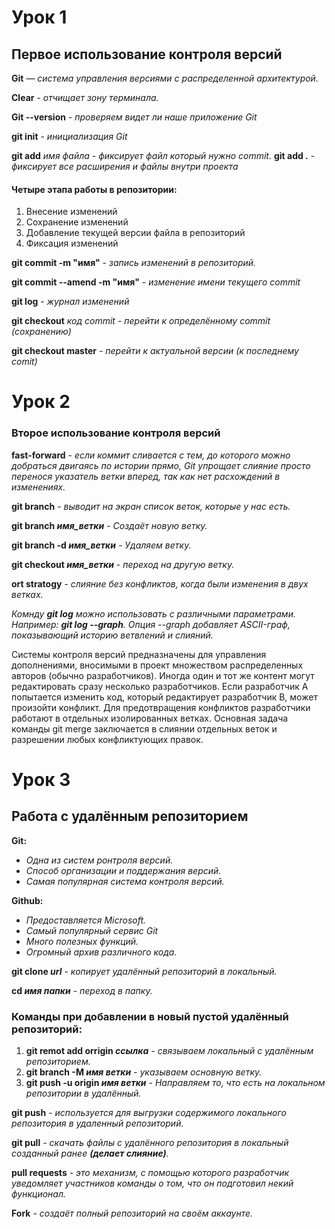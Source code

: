 # Урок 1  
## Первое использование контроля версий

**Git** — *система управления версиями с распределенной архитектурой.*

**Clear** - *отчищает зону терминала.*

**Git --version** - *проверяем видет ли наше приложение Git*

**git init** - *инициализация Git*

**git add** *имя файла* - *фиксирует файл который нужно commit.* 
**git add .** - *фиксирует все расширения и файлы внутри проекта*

#### Четыре этапа работы в репозитории:
1. Внесение изменений
2. Сохранение изменений
3. Добавление текущей версии файла в репозиторий
4. Фиксация изменений

**git commit -m "имя"** - *запись изменений в репозиторий.*

**git commit --amend -m "имя"** - *изменение имени текущего commit*

**git log** - *журнал изменений*

**git checkout** *код commit* - *перейти к определённому commit (сохранению)*

**git checkout master** - *перейти к актуальной версии (к последнему comit)*

# Урок 2
### Второе использование контроля версий

**fast-forward** - *если коммит сливается с тем, до которого можно добраться двигаясь по истории прямо, Git упрощает слияние просто перенося указатель ветки вперед, так как нет расхождений в изменениях.*

**git branch** - *выводит на экран список веток, которые у нас есть.* 

**git branch _имя_ветки_** - *Создаёт новую ветку.*

**git branch -d _имя_ветки_** - *Удаляем ветку.*

**git checkout _имя_ветки_** - *переход на другую ветку.*

**ort stratogy** - *слияние без конфликтов, когда были изменения в двух ветках.*

*Комнду __git log__ можно использовать с различными параметрами. Например: __git log --graph__.*
*Опция --graph добавляет ASCII-граф, показывающий историю ветвлений и слияний.*

Системы контроля версий предназначены для управления дополнениями, вносимыми в проект множеством распределенных авторов (обычно разработчиков). Иногда один и тот же контент могут редактировать сразу несколько разработчиков. Если разработчик A попытается изменить код, который редактирует разработчик B, может произойти конфликт. Для предотвращения конфликтов разработчики работают в отдельных изолированных ветках. Основная задача команды git merge заключается в слиянии отдельных веток и разрешении любых конфликтующих правок.

# Урок 3
## Работа с удалённым репозиторием

**Git:**
* *Одна из систем ронтроля версий.*
* *Способ организации и поддержания версий.*
* *Самая популярная система контроля версий.*

**Github:**
* *Предоставляется Microsoft.*
* *Самый популярный сервис Git*
* *Много полезных функций.*
* *Огромный архив различного кода.*

**git clone _url_** - *копирует удалённый репозиторий в локальный.*

**cd _имя папки_** - *переход в папку.*

### Команды при добавлении в новый пустой удалённый репозиторий:
1. **git remot add orrigin _ссылка_** - *связываем локальный с удалённым репозиторием.*
2. **git branch -M _имя ветки_** - *указываем основную ветку.*
3. **git push -u origin _имя ветки_** - *Направляем то, что есть на локальном репозитории в удалённый.*

**git push** - *используется для выгрузки содержимого локального репозитория в удаленный репозиторий.*

**git pull** - *скачать файлы с удалённого репозитория в локальный созданный ранее __(делает слияние)__.*

**pull requests** - *это механизм, с помощью которого разработчик уведомляет участников команды о том, что он подготовил некий функционал.*

**Fork** - *создаёт полный репозиторий на своём аккаунте.*